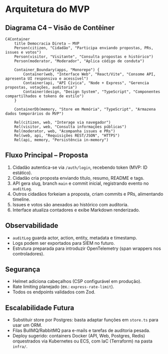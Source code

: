 # Arquitetura do MVP

## Diagrama C4 – Visão de Contêiner
```mermaid
C4Container
    title Democracia Direta – MVP
    Person(citizen, "Cidadão", "Participa enviando propostas, PRs, issues e votos")
    Person(visitor, "Visitante", "Consulta propostas e histórico")
    Person(moderator, "Moderador", "Aplica código de conduta")

    Container_Boundary(apps, "Monorepo") {
        Container(web, "Interface Web", "React/Vite", "Consome API, apresenta UI responsiva e acessível")
        Container(api, "API Cívica", "Node + Express", "Gerencia propostas, votações, auditoria")
        Container(design, "Design System", "TypeScript", "Componentes compartilhados e tokens de estilo")
    }

    ContainerDb(memory, "Store em Memória", "TypeScript", "Armazena dados temporários do MVP")

    Rel(citizen, web, "Interage via navegador")
    Rel(visitor, web, "Consulta informações públicas")
    Rel(moderator, web, "Acompanha issues e PRs")
    Rel(web, api, "Requisições REST/JSON", "HTTPS")
    Rel(api, memory, "Persistência in-memory")
```

## Fluxo Principal – Proposta
1. Cidadão autentica-se via `/auth/login`, recebendo token (MVP: ID estático).
2. Cidadão cria proposta enviando título, resumo, README e tags.
3. API gera slug, branch `main` e commit inicial, registrando evento no `auditLog`.
4. Outros cidadãos forkeiam a proposta, criam commits e PRs, alimentando timeline.
5. Issues e votos são anexados ao histórico com auditoria.
6. Interface atualiza contadores e exibe Markdown renderizado.

## Observabilidade
- `auditLog` guarda actor, action, entity, metadata e timestamp.
- Logs podem ser exportados para SIEM no futuro.
- Estrutura preparada para introduzir OpenTelemetry (span wrappers nos controladores).

## Segurança
- Helmet adiciona cabeçalhos (CSP configurável em produção).
- Rate limiting planejado (ex.: `express-rate-limit`).
- Todos os endpoints validados com Zod.

## Escalabilidade Futura
- Substituir store por Postgres: basta adaptar funções em `store.ts` para usar um ORM.
- Filas BullMQ/RabbitMQ para e-mails e tarefas de auditoria pesada.
- Deploy sugerido: containers Docker (API, Web, Postgres, Redis) orquestrados via Kubernetes ou ECS, com IaC (Terraform) na pasta `infra/`.
